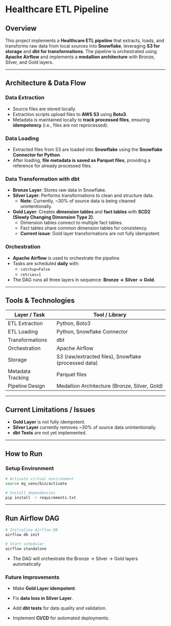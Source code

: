 # Healthcare ETL Pipeline

## Overview

This project implements a **Healthcare ETL pipeline** that extracts, loads, and transforms raw data from local sources into **Snowflake**, leveraging **S3 for storage** and **dbt for transformations**. The pipeline is orchestrated using **Apache Airflow** and implements a **medallion architecture** with Bronze, Silver, and Gold layers.

---

## Architecture & Data Flow

### Data Extraction
- Source files are stored locally.  
- Extraction scripts upload files to **AWS S3** using **Boto3**.  
- Metadata is maintained locally to **track processed files**, ensuring **idempotency** (i.e., files are not reprocessed).

### Data Loading
- Extracted files from S3 are loaded into **Snowflake** using the **Snowflake Connector for Python**.  
- After loading, **file metadata is saved as Parquet files**, providing a reference for already processed files.

### Data Transformation with dbt
- **Bronze Layer**: Stores raw data in Snowflake.  
- **Silver Layer**: Performs transformations to clean and structure data.  
  - **Note**: Currently, ~30% of source data is being cleaned unintentionally.  
- **Gold Layer**: Creates **dimension tables** and **fact tables** with **SCD2 (Slowly Changing Dimension Type 2)**.  
  - Dimension tables connect to multiple fact tables.  
  - Fact tables share common dimension tables for consistency.  
  - **Current issue**: Gold layer transformations are not fully idempotent.

### Orchestration
- **Apache Airflow** is used to orchestrate the pipeline.  
- Tasks are scheduled **daily** with:
  - `catchup=False`
  - `retries=1`  
- The DAG runs all three layers in sequence: **Bronze → Silver → Gold**.

---

## Tools & Technologies

| Layer / Task          | Tool / Library                               |
|-----------------------|----------------------------------------------|
| ETL Extraction        | Python, Boto3                                |
| ETL Loading           | Python, Snowflake Connector                  |
| Transformations       | dbt                                          |
| Orchestration         | Apache Airflow                               |
| Storage               | S3 (raw/extracted files), Snowflake (processed data) |
| Metadata Tracking     | Parquet files                                |
| Pipeline Design       | Medallion Architecture (Bronze, Silver, Gold)|

---

## Current Limitations / Issues
- **Gold Layer** is not fully idempotent.  
- **Silver Layer** currently removes ~30% of source data unintentionally.  
- **dbt Tests** are not yet implemented.

---

## How to Run

### Setup Environment
```bash
# Activate virtual environment
source my_venv/bin/activate

# Install dependencies
pip install -r requirements.txt
```
---

## Run Airflow DAG
```bash
# Initialize Airflow DB
airflow db init

# Start scheduler
airflow standalone
```
- The DAG will orchestrate the Bronze → Silver → Gold layers automatically

### Future Improvements

- Make **Gold Layer idempotent**.

- Fix **data loss in Silver Layer**.

- Add **dbt tests** for data quality and validation.

- Implement **CI/CD** for automated deployments.
